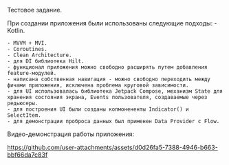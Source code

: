Тестовое задание.

При создании приложения были использованы следующие подходы:
    - Kotlin.

    - MVVM + MVI.
    - Coroutines.
    - Clean Architecture.
    - для DI библиотека Hilt.
    - функционал приложения можно свободно расширять путем добавления feature-модулей.
    - написана собственная навигация - можно свободно переходить между фичами приложения, исключена проблема круговой зависимости.
    - для UI использовалась библиотека Jetpack Compose, механизм State для хранения состояния экрана, Events пользователя, создаваемые через редьюсеры.
    - для построения UI были созданы копмонененты Indicator() и SelectItem.
    - для демонстрации проброса данных был применен Data Provider c Flow.
    
Видео-демонстрация работы приложения:

https://github.com/user-attachments/assets/d0d26fa5-7388-4946-b663-bbf66da7c83f

